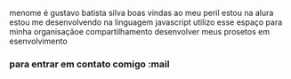 menome é gustavo batista silva
boas vindas ao meu peril
estou na alura 
estou me desenvolvendo na linguagem javascript
utilizo esse espaço para minha  organisaçãoe compartilhamento desenvolver meus prosetos em  esenvolvimento
### para entrar em contato comigo :mail
